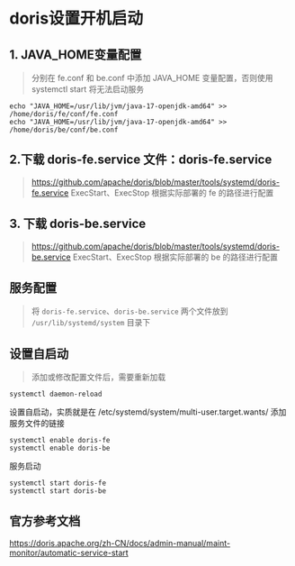 # doris设置开机启动

## 1. JAVA_HOME变量配置
> 分别在 fe.conf 和 be.conf 中添加 JAVA_HOME 变量配置，否则使用 systemctl start 将无法启动服务
```
echo "JAVA_HOME=/usr/lib/jvm/java-17-openjdk-amd64" >> /home/doris/fe/conf/fe.conf
echo "JAVA_HOME=/usr/lib/jvm/java-17-openjdk-amd64" >> /home/doris/be/conf/be.conf
```

## 2.下载 doris-fe.service 文件：doris-fe.service
> https://github.com/apache/doris/blob/master/tools/systemd/doris-fe.service
> ExecStart、ExecStop 根据实际部署的 fe 的路径进行配置

## 3. 下载 doris-be.service
> https://github.com/apache/doris/blob/master/tools/systemd/doris-be.service
> ExecStart、ExecStop 根据实际部署的 be 的路径进行配置

## 服务配置

> 将 `doris-fe.service`、`doris-be.service` 两个文件放到 `/usr/lib/systemd/system` 目录下

## 设置自启动
> 添加或修改配置文件后，需要重新加载
```
systemctl daemon-reload
```
设置自启动，实质就是在 /etc/systemd/system/multi-user.target.wants/ 添加服务文件的链接
```
systemctl enable doris-fe
systemctl enable doris-be
```
服务启动
```
systemctl start doris-fe
systemctl start doris-be
```
## 官方参考文档
https://doris.apache.org/zh-CN/docs/admin-manual/maint-monitor/automatic-service-start
